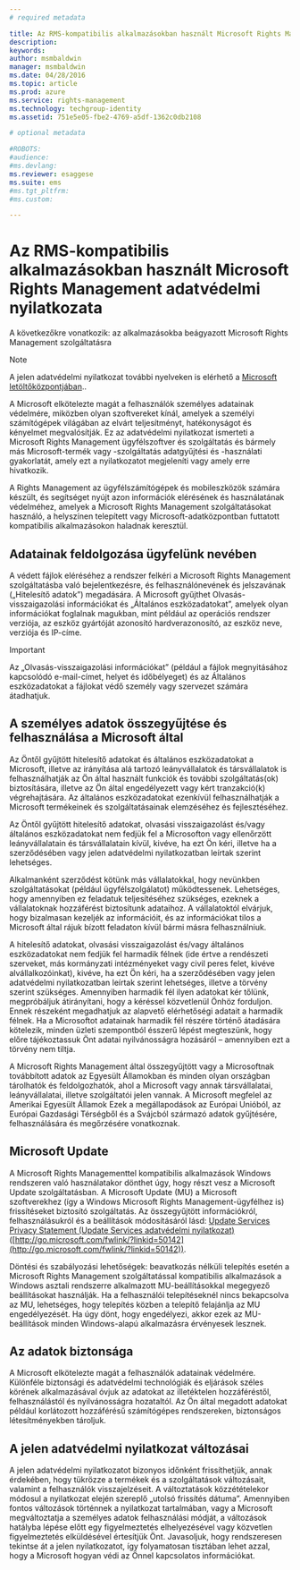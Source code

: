 ```yaml
---
# required metadata

title: Az RMS-kompatibilis alkalmazásokban használt Microsoft Rights Management adatvédelmi nyilatkozata | Azure RMS
description:
keywords:
author: msmbaldwin
manager: msmbaldwin
ms.date: 04/28/2016
ms.topic: article
ms.prod: azure
ms.service: rights-management
ms.technology: techgroup-identity
ms.assetid: 751e5e05-fbe2-4769-a5df-1362c0db2108

# optional metadata

#ROBOTS:
#audience:
#ms.devlang:
ms.reviewer: esaggese
ms.suite: ems
#ms.tgt_pltfrm:
#ms.custom:

---
```


# Az RMS-kompatibilis alkalmazásokban használt Microsoft Rights Management adatvédelmi nyilatkozata
A következőkre vonatkozik: az alkalmazásokba beágyazott Microsoft Rights Management szolgáltatásra

> [!NOTE]
> A jelen adatvédelmi nyilatkozat további nyelveken is elérhető a [Microsoft letöltőközpontjában](http://www.microsoft.com/download/details.aspx?id=41668)..

A Microsoft elkötelezte magát a felhasználók személyes adatainak védelmére, miközben olyan szoftvereket kínál, amelyek a személyi számítógépek világában az elvárt teljesítményt, hatékonyságot és kényelmet megvalósítják. Ez az adatvédelmi nyilatkozat ismerteti a Microsoft Rights Management ügyfélszoftver és szolgáltatás és bármely más Microsoft-termék vagy -szolgáltatás adatgyűjtési és -használati gyakorlatát, amely ezt a nyilatkozatot megjeleníti vagy amely erre hivatkozik.

A Rights Management az ügyfélszámítógépek és mobileszközök számára készült, és segítséget nyújt azon információk elérésének és használatának védelméhez, amelyek a Microsoft Rights Management szolgáltatásokat használó, a helyszínen telepített vagy Microsoft-adatközpontban futtatott kompatibilis alkalmazásokon haladnak keresztül.

## Adatainak feldolgozása ügyfelünk nevében
A védett fájlok eléréséhez a rendszer felkéri a Microsoft Rights Management szolgáltatásba való bejelentkezésre, és felhasználónevének és jelszavának („Hitelesítő adatok”) megadására. A Microsoft gyűjthet Olvasás-visszaigazolási információkat és „Általános eszközadatokat”, amelyek olyan információkat foglalnak magukban, mint például az operációs rendszer verziója, az eszköz gyártóját azonosító hardverazonosító, az eszköz neve, verziója és IP-címe.

> [!IMPORTANT]
> Az „Olvasás-visszaigazolási információkat” (például a fájlok megnyitásához kapcsolódó e-mail-címet, helyet és időbélyeget) és az Általános eszközadatokat a fájlokat védő személy vagy szervezet számára átadhatjuk.

## A személyes adatok összegyűjtése és felhasználása a Microsoft által
Az Öntől gyűjtött hitelesítő adatokat és általános eszközadatokat a Microsoft, illetve az irányítása alá tartozó leányvállalatok és társvállalatok is felhasználhatják az Ön által használt funkciók és további szolgáltatás(ok) biztosítására, illetve az Ön által engedélyezett vagy kért tranzakció(k) végrehajtására. Az általános eszközadatokat ezenkívül felhasználhatják a Microsoft termékeinek és szolgáltatásainak elemzéséhez és fejlesztéséhez.

Az Öntől gyűjtött hitelesítő adatokat, olvasási visszaigazolást és/vagy általános eszközadatokat nem fedjük fel a Microsofton vagy ellenőrzött leányvállalatain és társvállalatain kívül, kivéve, ha ezt Ön kéri, illetve ha a szerződésében vagy jelen adatvédelmi nyilatkozatban leírtak szerint lehetséges.

Alkalmanként szerződést kötünk más vállalatokkal, hogy nevünkben szolgáltatásokat (például ügyfélszolgálatot) működtessenek. Lehetséges, hogy amennyiben ez feladatuk teljesítéséhez szükséges, ezeknek a vállalatoknak hozzáférést biztosítunk adataihoz. A vállalatoktól elvárjuk, hogy bizalmasan kezeljék az információit, és az információkat tilos a Microsoft által rájuk bízott feladaton kívül bármi másra felhasználniuk.

A hitelesítő adatokat, olvasási visszaigazolást és/vagy általános eszközadatokat nem fedjük fel harmadik félnek (ide értve a rendészeti szerveket, más kormányzati intézményeket vagy civil peres felet, kivéve alvállalkozóinkat), kivéve, ha ezt Ön kéri, ha a szerződésében vagy jelen adatvédelmi nyilatkozatban leírtak szerint lehetséges, illetve a törvény szerint szükséges. Amennyiben harmadik fél ilyen adatokat kér tőlünk, megpróbáljuk átirányítani, hogy a kéréssel közvetlenül Önhöz forduljon. Ennek részeként megadhatjuk az alapvető elérhetőségi adatait a harmadik félnek. Ha a Microsoftot adatainak harmadik fél részére történő átadására kötelezik, minden üzleti szempontból ésszerű lépést megteszünk, hogy előre tájékoztassuk Önt adatai nyilvánosságra hozásáról – amennyiben ezt a törvény nem tiltja.

A Microsoft Rights Management által összegyűjtött vagy a Microsoftnak továbbított adatok az Egyesült Államokban és minden olyan országban tárolhatók és feldolgozhatók, ahol a Microsoft vagy annak társvállalatai, leányvállalatai, illetve szolgáltatói jelen vannak. A Microsoft megfelel az Amerikai Egyesült Államok Ezek a megállapodások az Európai Unióból, az Európai Gazdasági Térségből és a Svájcból származó adatok gyűjtésére, felhasználására és megőrzésére vonatkoznak.

## Microsoft Update
A Microsoft Rights Managementtel kompatibilis alkalmazások Windows rendszeren való használatakor dönthet úgy, hogy részt vesz a Microsoft Update szolgáltatásban. A Microsoft Update (MU) a Microsoft szoftverekhez (így a Windows Microsoft Rights Management-ügyfélhez is) frissítéseket biztosító szolgáltatás. Az összegyűjtött információkról, felhasználásukról és a beállítások módosításáról lásd: [Update Services Privacy Statement (Update Services adatvédelmi nyilatkozat) ](http://go.microsoft.com/fwlink/?linkid=50142) ([http://go.microsoft.com/fwlink/?linkid=50142](http://go.microsoft.com/fwlink/?linkid=50142)).

Döntési és szabályozási lehetőségek: beavatkozás nélküli telepítés esetén a Microsoft Rights Management szolgáltatással kompatibilis alkalmazások a Windows asztali rendszerre alkalmazott MU-beállításokkal megegyező beállításokat használják. Ha a felhasználói telepítéseknél nincs bekapcsolva az MU, lehetséges, hogy telepítés közben a telepítő felajánlja az MU engedélyezését. Ha úgy dönt, hogy engedélyezi, akkor ezek az MU-beállítások minden Windows-alapú alkalmazásra érvényesek lesznek.

## Az adatok biztonsága
A Microsoft elkötelezte magát a felhasználók adatainak védelmére. Különféle biztonsági és adatvédelmi technológiák és eljárások széles körének alkalmazásával óvjuk az adatokat az illetéktelen hozzáféréstől, felhasználástól és nyilvánosságra hozataltól. Az Ön által megadott adatokat például korlátozott hozzáférésű számítógépes rendszereken, biztonságos létesítményekben tároljuk.

## A jelen adatvédelmi nyilatkozat változásai
A jelen adatvédelmi nyilatkozatot bizonyos időnként frissíthetjük, annak érdekében, hogy tükrözze a termékek és a szolgáltatások változásait, valamint a felhasználók visszajelzéseit. A változtatások közzétételekor módosul a nyilatkozat elején szereplő „utolsó frissítés dátuma”. Amennyiben fontos változások történnek a nyilatkozat tartalmában, vagy a Microsoft megváltoztatja a személyes adatok felhasználási módját, a változások hatályba lépése előtt egy figyelmeztetés elhelyezésével vagy közvetlen figyelmeztetés elküldésével értesítjük Önt. Javasoljuk, hogy rendszeresen tekintse át a jelen nyilatkozatot, így folyamatosan tisztában lehet azzal, hogy a Microsoft hogyan védi az Önnel kapcsolatos információkat.



<!--HONumber=May16_HO1-->


